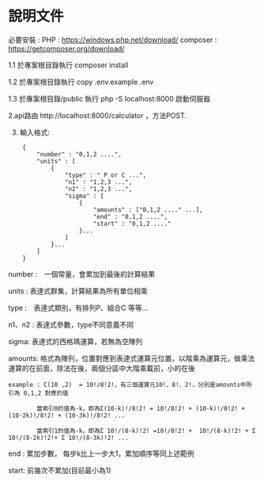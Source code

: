# 說明文件
必要安裝 : 
PHP : https://windows.php.net/download/
composer : https://getcomposer.org/download/

1.1 於專案根目錄執行 composer install

1.2 於專案根目錄執行 copy .env.example .env

1.3 於專案根目錄/public 執行 php -S localhost:8000  啟動伺服器

2.api路由 http://localhost:8000/calculator ，方法POST.

3. 輸入格式:
```
    {
        "number" : "0,1,2 ....",
        "units" : [
            {
                "type" : " P or C ...",
                "n1" : "1,2,3 ...",
                "n2" : "1,2,3 ...",
                "sigma" : [
                    {
                        "amounts" : ["0,1,2 ...." ...],
                        "end" : "0,1,2 ....",
                        "start" : "0,1,2 ...."
                    }...
                ]
            }...
        ]
    }
```
number :　一個常量，會累加到最後的計算結果

units : 表達式群集，計算結果為所有單位相乘

type :　表達式類別，有排列P、組合C 等等...

n1、n2 : 表達式參數，type不同意義不同

sigma: 表達式的西格瑪運算，若無為空陣列

amounts: 格式為陣列，位置對應到表達式運算元位置，以階乘為運算元，做乘法運算的在前面，除法在後，兩個分區中大階乘載前，小的在後

    example : C(10 ,2)  = 10!/8!2!，有三個運算元10!、8!、2!，分別是amounts中所引為 0,1,2 對應的值

            當索引0的值為-k，即為Σ(10-k)!/8!2! = 10!/8!2! + (10-k)!/8!2! + (10-2k)!/8!2! + (10-3k)!/8!2! ...

            當索引1的值為-k，即為Σ 10!/(8-k)!2! =10!/8!2! +  10!/(8-k)!2! + Σ 10!/(8-2k)!2!+ Σ 10!/(8-3k)!2! ...
            
end : 累加步數， 每步k比上一步大1，累加順序等同上述範例

start: 前幾次不累加(目前最小為1)


    
